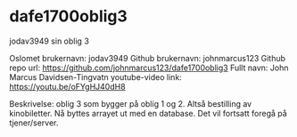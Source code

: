 # dafe1700oblig3
jodav3949 sin oblig 3


Oslomet brukernavn: jodav3949
Github brukernavn: johnmarcus123
Github repo url: https://github.com/johnmarcus123/dafe1700oblig3
Fullt navn: John Marcus Davidsen-Tingvatn
youtube-video link: https://youtu.be/oFYgHJ40dH8

Beskrivelse:
oblig 3 som bygger på oblig 1 og 2. Altså bestilling av kinobiletter. Nå byttes arrayet ut med en database. Det vil fortsatt foregå på tjener/server.